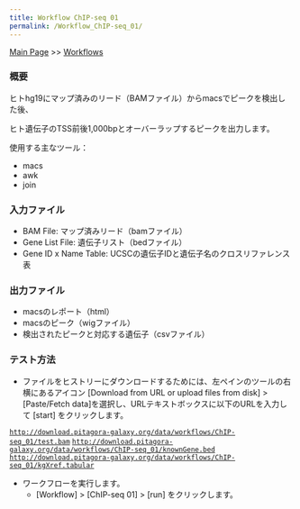 ```yaml
---
title: Workflow ChIP-seq 01
permalink: /Workflow_ChIP-seq_01/
---
```


[Main Page](/Main_Page "wikilink") &gt;&gt; [Workflows](/Workflows "wikilink")

### 概要

ヒトhg19にマップ済みのリード（BAMファイル）からmacsでピークを検出した後、

ヒト遺伝子のTSS前後1,000bpとオーバーラップするピークを出力します。

使用する主なツール：

-   macs
-   awk
-   join

### 入力ファイル

-   BAM File: マップ済みリード（bamファイル）
-   Gene List File: 遺伝子リスト（bedファイル）
-   Gene ID x Name Table: UCSCの遺伝子IDと遺伝子名のクロスリファレンス表

### 出力ファイル

-   macsのレポート（html）
-   macsのピーク（wigファイル）
-   検出されたピークと対応する遺伝子（csvファイル）

### テスト方法

-   ファイルをヒストリーにダウンロードするためには、左ペインのツールの右横にあるアイコン \[Download from URL or upload files from disk\] &gt; \[Paste/Fetch data\]を選択し、URLテキストボックスに以下のURLを入力して \[start\] をクリックします。

[`http://download.pitagora-galaxy.org/data/workflows/ChIP-seq_01/test.bam`](http://download.pitagora-galaxy.org/data/workflows/ChIP-seq_01/test.bam)
[`http://download.pitagora-galaxy.org/data/workflows/ChIP-seq_01/knownGene.bed`](http://download.pitagora-galaxy.org/data/workflows/ChIP-seq_01/knownGene.bed)
[`http://download.pitagora-galaxy.org/data/workflows/ChIP-seq_01/kgXref.tabular`](http://download.pitagora-galaxy.org/data/workflows/ChIP-seq_01/kgXref.tabular)

-   ワークフローを実行します。
    -   \[Workflow\] &gt; \[ChIP-seq 01\] &gt; \[run\] をクリックします。
